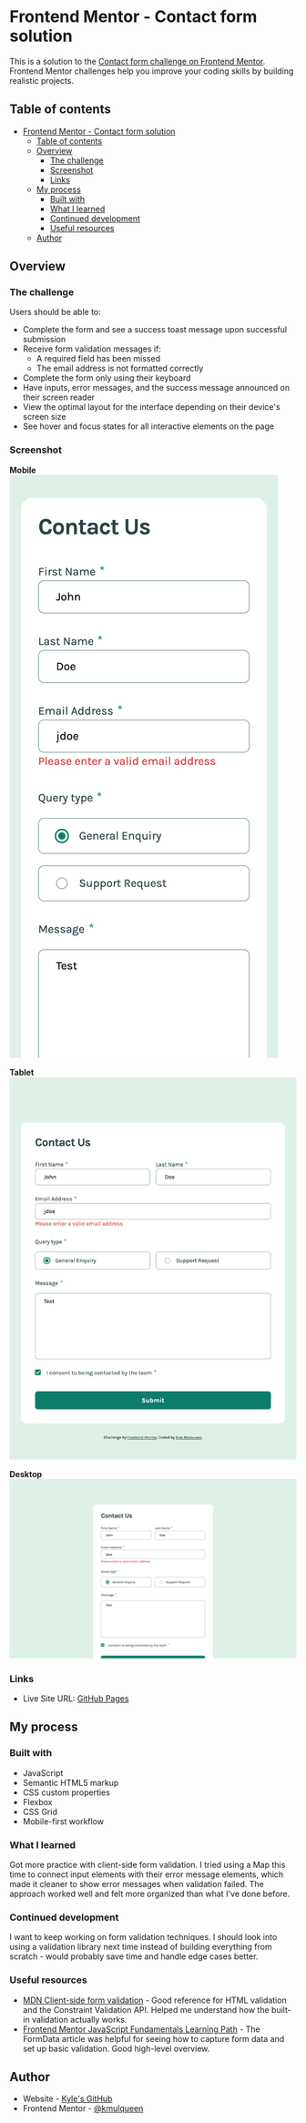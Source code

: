 # Frontend Mentor - Contact form solution

This is a solution to the [Contact form challenge on Frontend Mentor](https://www.frontendmentor.io/challenges/contact-form--G-hYlqKJj). Frontend Mentor challenges help you improve your coding skills by building realistic projects.

## Table of contents

- [Frontend Mentor - Contact form solution](#frontend-mentor---contact-form-solution)
  - [Table of contents](#table-of-contents)
  - [Overview](#overview)
    - [The challenge](#the-challenge)
    - [Screenshot](#screenshot)
    - [Links](#links)
  - [My process](#my-process)
    - [Built with](#built-with)
    - [What I learned](#what-i-learned)
    - [Continued development](#continued-development)
    - [Useful resources](#useful-resources)
  - [Author](#author)

## Overview

### The challenge

Users should be able to:

- Complete the form and see a success toast message upon successful submission
- Receive form validation messages if:
  - A required field has been missed
  - The email address is not formatted correctly
- Complete the form only using their keyboard
- Have inputs, error messages, and the success message announced on their screen reader
- View the optimal layout for the interface depending on their device's screen size
- See hover and focus states for all interactive elements on the page

### Screenshot

**Mobile**
![Kyle Mulqueen's mobile solution](./assets/images/kyle-solution-mobile.png)

**Tablet**
![Kyle Mulqueen's tablet solution](./assets/images/kyle-solution-tablet.png)

**Desktop**
![Kyle Mulqueen's desktop solution](./assets/images/kyle-solution-desktop.png)

### Links

- Live Site URL: [GitHub Pages](https://kmulqueen.github.io/contact-form/)

## My process

### Built with

- JavaScript
- Semantic HTML5 markup
- CSS custom properties
- Flexbox
- CSS Grid
- Mobile-first workflow

### What I learned

Got more practice with client-side form validation. I tried using a Map this time to connect input elements with their error message elements, which made it cleaner to show error messages when validation failed. The approach worked well and felt more organized than what I've done before.

### Continued development

I want to keep working on form validation techniques. I should look into using a validation library next time instead of building everything from scratch - would probably save time and handle edge cases better.

### Useful resources

- [MDN Client-side form validation](https://developer.mozilla.org/en-US/docs/Learn_web_development/Extensions/Forms/Form_validation) - Good reference for HTML validation and the Constraint Validation API. Helped me understand how the built-in validation actually works.
- [Frontend Mentor JavaScript Fundamentals Learning Path](https://www.frontendmentor.io/learning-paths/javascript-fundamentals-oR7g6-mTZ-/steps/68099dc45fd8a24eb4ce4fca/article/read) - The FormData article was helpful for seeing how to capture form data and set up basic validation. Good high-level overview.

## Author

- Website - [Kyle's GitHub](https://github.com/kmulqueen)
- Frontend Mentor - [@kmulqueen](https://www.frontendmentor.io/profile/kmulqueen)
